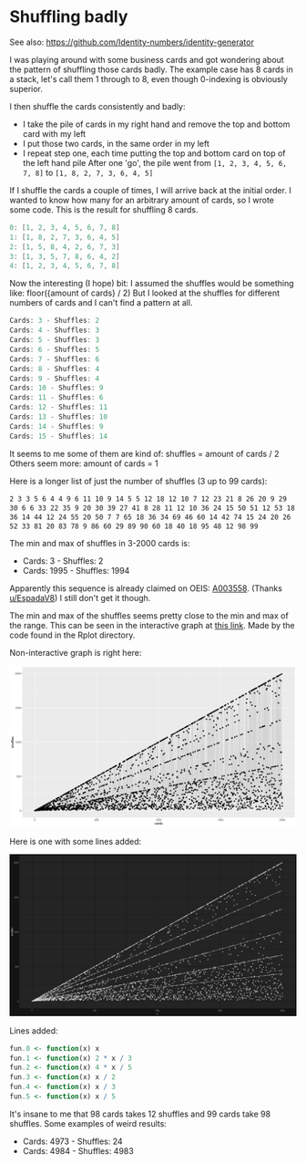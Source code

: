 # Shuffling badly

See also: https://github.com/Identity-numbers/identity-generator

I was playing around with some business cards and got wondering about the pattern of shuffling those cards badly. The example case has 8 cards in a stack, let's call them 1 through to 8, even though 0-indexing is obviously superior.

I then shuffle the cards consistently and badly:
- I take the pile of cards in my right hand and remove the top and bottom card with my left
- I put those two cards, in the same order in my left
- I repeat step one, each time putting the top and bottom card on top of the left hand pile
After one 'go',  the pile went from 
```[1, 2, 3, 4, 5, 6, 7, 8]```
to 
```[1, 8, 2, 7, 3, 6, 4, 5]```

If I shuffle the cards a couple of times, I will arrive back at the initial order.
I wanted to know how many for an arbitrary amount of cards, so I wrote some code.
This is the result for shuffling 8 cards.
```kotlin
0: [1, 2, 3, 4, 5, 6, 7, 8]
1: [1, 8, 2, 7, 3, 6, 4, 5]
2: [1, 5, 8, 4, 2, 6, 7, 3]
3: [1, 3, 5, 7, 8, 6, 4, 2]
4: [1, 2, 3, 4, 5, 6, 7, 8]
```

Now the interesting (I hope) bit:
I assumed the shuffles would be something like:  floor({amount of cards} / 2)
But I looked at the shuffles for different numbers of cards and I can't find a pattern at all.

```kotlin
Cards: 3 - Shuffles: 2
Cards: 4 - Shuffles: 3
Cards: 5 - Shuffles: 3
Cards: 6 - Shuffles: 5
Cards: 7 - Shuffles: 6
Cards: 8 - Shuffles: 4
Cards: 9 - Shuffles: 4
Cards: 10 - Shuffles: 9
Cards: 11 - Shuffles: 6
Cards: 12 - Shuffles: 11
Cards: 13 - Shuffles: 10
Cards: 14 - Shuffles: 9
Cards: 15 - Shuffles: 14
```

It seems to me some of them are kind of: shuffles = amount of cards / 2
Others seem more: amount of cards = 1

Here is a longer list of just the number of shuffles (3 up to 99 cards):

```
2 3 3 5 6 4 4 9 6 11 10 9 14 5 5 12 18 12 10 7 12 23 21 8 26 20 9 29 30 6 6 33 22 35 9 20 30 39 27 41 8 28 11 12 10 36 24 15 50 51 12 53 18 36 14 44 12 24 55 20 50 7 7 65 18 36 34 69 46 60 14 42 74 15 24 20 26 52 33 81 20 83 78 9 86 60 29 89 90 60 18 40 18 95 48 12 98 99
```

The min and max of shuffles in 3-2000 cards is:
- Cards: 3 - Shuffles: 2
- Cards: 1995 - Shuffles: 1994

Apparently this sequence is already claimed on OEIS: [A003558](https://oeis.org/A003558). (Thanks [u/EspadaV8](https://www.reddit.com/r/MattParker/comments/iq1j4n/shuffling_cards_badly/g4oef03?utm_source=share&utm_medium=web2x&context=3)) I still don't get it though.

The min and max of the shuffles seems pretty close to the min and max of the range.
This can be seen in the interactive graph at [this link](https://tomasnieboer.shinyapps.io/Shuffles/).
Made by the code found in the Rplot directory.

Non-interactive graph is right here:

![Scatterplot](Rplot/Scatterplot.svg)

Here is one with some lines added:

![Scatterplot with Lines](Rplot/ScatterplotWithLines.png)

Lines added:
```r
fun.0 <- function(x) x
fun.1 <- function(x) 2 * x / 3
fun.2 <- function(x) 4 * x / 5
fun.3 <- function(x) x / 2
fun.4 <- function(x) x / 3
fun.5 <- function(x) x / 5
```

It's insane to me that 98 cards takes 12 shuffles and 99 cards take 98 shuffles.
Some examples of weird results:
- Cards: 4973 - Shuffles: 24
- Cards: 4984 - Shuffles: 4983
